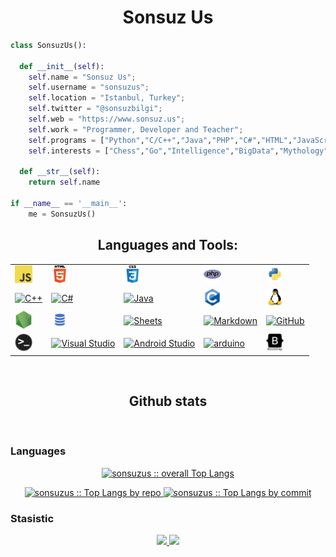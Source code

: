 <h1 align="center">
  <b>Sonsuz Us</b>
</h1>

```python
class SonsuzUs():
    
  def __init__(self):
    self.name = "Sonsuz Us";
    self.username = "sonsuzus";
    self.location = "Istanbul, Turkey";
    self.twitter = "@sonsuzbilgi";
    self.web = "https://www.sonsuz.us";
    self.work = "Programmer, Developer and Teacher";
    self.programs = ["Python","C/C++","Java","PHP","C#","HTML","JavaScript","Basic","SQL","Algorithm"];
    self.interests = ["Chess","Go","Intelligence","BigData","Mythology","Dreams"];
  
  def __str__(self):
    return self.name

if __name__ == '__main__':
    me = SonsuzUs()
```

<h2 align="center">Languages and Tools:</h3>

<table align="center">
    <tbody>
        <tr>
            <td><a href="#"><img alt="JavaScript" title="JavaScript" height="28px"
                        src="https://raw.githubusercontent.com/github/explore/80688e429a7d4ef2fca1e82350fe8e3517d3494d/topics/javascript/javascript.png" /></a>
            </td>
            <td><a href="#"><img alt="HTML5" title="HTML5" height="28px"
                        src="https://raw.githubusercontent.com/github/explore/80688e429a7d4ef2fca1e82350fe8e3517d3494d/topics/html/html.png" /></a>
            </td>
            <td><a href="#"><img alt="CSS3" title="CSS3" height="28px"
                        src="https://raw.githubusercontent.com/github/explore/80688e429a7d4ef2fca1e82350fe8e3517d3494d/topics/css/css.png" /></a>
            </td>
            <td><a href="#"><img alt="PHP" title="PHP" height="28px"
                        src="https://raw.githubusercontent.com/github/explore/80688e429a7d4ef2fca1e82350fe8e3517d3494d/topics/php/php.png" /></a>
            </td>
            <td><a href="#"><img alt="Python" title="Python" height="28px"
                        src="https://raw.githubusercontent.com/github/explore/80688e429a7d4ef2fca1e82350fe8e3517d3494d/topics/python/python.png" /></a>
            </td>
        </tr>
        <tr>
            <td><a href="#"><img alt="C++" title="C++" height="28px"
                        src="https://img.icons8.com/color/48/000000/c-plus-plus-logo.png" /></a></td>
            <td><a href="#"><img alt="C#" title="C#" height="28px"
                        src="https://img.icons8.com/color/48/000000/c-sharp-logo.png" /></a></td>
            <td><a href="#"><img alt="Java" title="Java" height="28px"
                        src="https://img.icons8.com/color/48/000000/java-coffee-cup-logo.png" /></a></td>
            <td><a href="#"><img src="https://raw.githubusercontent.com/devicons/devicon/master/icons/c/c-original.svg" alt="c" width="28px" height="28px"/></a>
            </td>
            <td><a href="#"><img src="https://raw.githubusercontent.com/devicons/devicon/master/icons/linux/linux-original.svg" alt="linux" width="28px" height="28px"/></a></td>
        </tr>
        <tr>
            <td><a href="#"><img alt="NodeJS" title="NodeJS" height="28px"
                        src="https://raw.githubusercontent.com/github/explore/80688e429a7d4ef2fca1e82350fe8e3517d3494d/topics/nodejs/nodejs.png" /></a>
            </td>
            <td><a href="#"><img alt="SQL" title="SQL" height="28px"
                        src="https://raw.githubusercontent.com/github/explore/80688e429a7d4ef2fca1e82350fe8e3517d3494d/topics/sql/sql.png" /></a>
            </td>
            <td><a href="#"><img alt="Sheets" title="Sheets" height="28px"
                        src="https://img.icons8.com/color/48/000000/google-sheets.png" /></a></td>
            <td><a href="#"><img alt="Markdown" title="Markdown" height="28px"
                        src="https://i.imgur.com/eO5z1xV.png" /></a></td>
            <td><a href="#"><img alt="GitHub" title="GitHub" height="28px"
                        src="https://i.imgur.com/DZgetVv.png" /></a>
            </td>
        </tr>
        <tr>
            <td><a href="#"><img alt="Terminal" title="Terminal" height="28px"
                        src="https://raw.githubusercontent.com/github/explore/80688e429a7d4ef2fca1e82350fe8e3517d3494d/topics/terminal/terminal.png" /></a>
            </td>
            <td><a href="#"><img alt="Visual Studio" title="Visual Studio Code" height="28px"
                        src="https://img.icons8.com/fluent/48/000000/visual-studio-code-2019.png" /></a></td>
            <td><a href="#"><img alt="Android Studio" title="Android Studio" height="28px"
                        src="https://i.imgur.com/6nJGNMN.png" /></a></td>
            <td><a href="#"><img src="https://cdn.worldvectorlogo.com/logos/arduino-1.svg" alt="arduino" width="28px" height="28px"/></a></td>
            <td><a href="#"><img src="https://raw.githubusercontent.com/devicons/devicon/master/icons/bootstrap/bootstrap-plain-wordmark.svg" alt="bootstrap" width="28px" height="28px"/></a></td>
        </tr>
    </tbody>
</table>
<br/>

<h2 align="center"> Github stats </h2>
      <br/>
    
  <h3>Languages</h3>
            <p align="center">
        <a href="https://github.com/sonsuzus/">
          <img src="https://github-readme-stats.vercel.app/api/top-langs/?username=sonsuzus&langs_count=6&theme=gruvbox&layout=compact&hide_border=true"
          alt="sonsuzus :: overall Top Langs " /></a>
      </p>
        <p align="center">
          <a href="https://github.com/sonsuzus/">
          <img width="45%" src="https://github-profile-summary-cards.vercel.app/api/cards/repos-per-language?username=sonsuzus&theme=gruvbox&layout=compact&hide_border=true"
          alt="sonsuzus :: Top Langs by repo" />
          <img width="45%" src="https://github-profile-summary-cards.vercel.app/api/cards/most-commit-language?username=sonsuzus&theme=gruvbox&layout=compact&hide_border=true"
          alt="sonsuzus :: Top Langs by commit" />
          </a>
 </br>

    
  <h3>Stasistic</h3>
        <p align="center">
          <a href="https://github.com/sonsuzus/">
          <img width="49.5%" src="https://github-readme-stats.vercel.app/api?username=sonsuzus&show_icons=true&theme=gruvbox&hide_border=true" />
          <img width="49.5%" src="https://github-readme-streak-stats.herokuapp.com/?user=sonsuzus&theme=gruvbox&hide_border=true" />
          </a>
       </p>
  
